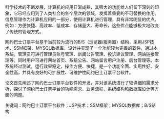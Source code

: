 科学技术的不断发展，计算机的应用日渐成熟，其强大的功能给人们留下深刻的印象，它已经应用到了人类社会的各个层次的领域，发挥着重要的不可替换的作用。信息管理作为计算机应用的一部分，使用计算机进行管理，具有非常明显的优点。例如：方便快捷、高效率、低成本、存储量大、寿命长，这些优点能够极大地改变了传统的管理方式。

网约巴士订票平台基于当前较为流行的B/S（浏览器/服务器）结构，采用JSP技术、SSM框架、MYSQL数据库，设计并实现了一个功能较为完善的软件，通过本系统，管理员可进行管理员账号管理、新闻公告管理、投诉建议管理、网站链接管理等，同时用户可进行网站首页、系统公告、网站留言用户注册、后台管理等。本系统经过测试，运行效果稳定，操作方便、快捷，是一个功能全面、实用性好、安全性高，并具有良好的可扩展性、可维护性网约巴士订票平台软件。

论文首先阐述了网约巴士订票平台软件的开发，并对该系统进行了较详细的需求分析，探讨了网约巴士订票平台的功能需求、业务流程、系统结构和数据库设计等方面的问题。

关键词：网约巴士订票平台软件；JSP技术；SSM框架；MYSQL数据库；B/S结构

